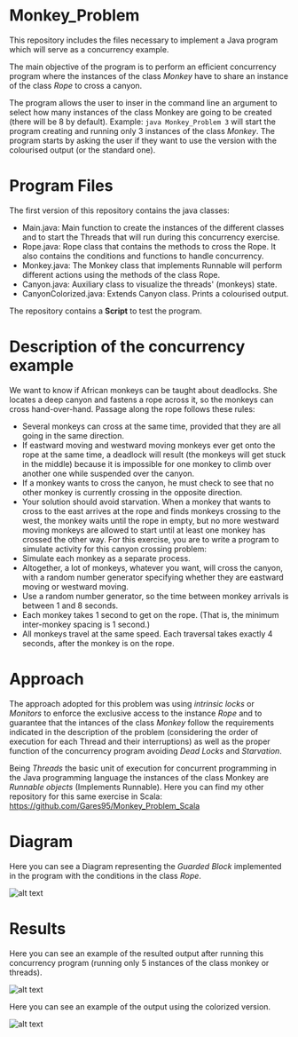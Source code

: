 # Monkey_Problem
This repository includes the files necessary to implement a Java program which will serve as a concurrency example.

The main objective of the program is to perform an efficient concurrency program where the instances of the class _Monkey_ have to share an instance of the class _Rope_ to cross a canyon.

The program allows the user to inser in the command line an argument to select how many instances of the class Monkey are going to be created (there will be 8 by default).
Example: `java Monkey_Problem 3` will start the program creating and running only 3 instances of the class _Monkey_.
The program starts by asking the user if they want to use the version with the colourised output (or the standard one).

# Program Files
The first version of this repository contains the java classes: 
- Main.java: Main function to create the instances of the different classes and to start the Threads that will run during this concurrency exercise. 
- Rope.java: Rope class that contains the methods to cross the Rope. It also contains the conditions and functions to handle concurrency.
- Monkey.java: The  Monkey class that implements Runnable will perform different actions using the methods of the class Rope.
- Canyon.java: Auxiliary class to visualize the threads' (monkeys) state.
- CanyonColorized.java: Extends Canyon class. Prints a colourised output.

The repository contains a **Script** to test the program.

# Description of the concurrency example
We want to know if African monkeys can be taught about deadlocks. She locates a deep canyon and
fastens a rope across it, so the monkeys can cross hand-over-hand.
Passage along the rope follows these rules:
- Several monkeys can cross at the same time, provided that they are all going in the same
direction.
- If eastward moving and westward moving monkeys ever get onto the rope at the same time, a
deadlock will result (the monkeys will get stuck in the middle) because it is impossible for one
monkey to climb over another one while suspended over the canyon.
- If a monkey wants to cross the canyon, he must check to see that no other monkey is currently
crossing in the opposite direction.
- Your solution should avoid starvation. When a monkey that wants to cross to the east arrives at
the rope and finds monkeys crossing to the west, the monkey waits until the rope in empty, but
no more westward moving monkeys are allowed to start until at least one monkey has crossed
the other way.
For this exercise, you are to write a program to simulate activity for this canyon crossing problem:
- Simulate each monkey as a separate process.
- Altogether, a lot of monkeys, whatever you want, will cross the canyon, with a random number
generator specifying whether they are eastward moving or westward moving.
- Use a random number generator, so the time between monkey arrivals is between 1 and 8
seconds.
- Each monkey takes 1 second to get on the rope. (That is, the minimum inter-monkey spacing is
1 second.)
- All monkeys travel at the same speed. Each traversal takes exactly 4 seconds, after the monkey
is on the rope.

# Approach
The approach adopted for this problem was using _intrinsic locks_ or _Monitors_ to enforce the exclusive access to the instance _Rope_ and to guarantee that the intances of the class _Monkey_ follow the requirements indicated in the description of the problem (considering the order of execution for each Thread and their interruptions) as well as the proper function of the concurrency program avoiding _Dead Locks_ and _Starvation_.

Being _Threads_ the basic unit of execution for concurrent programming in the Java programming language the instances of the class Monkey are _Runnable objects_ (Implements Runnable). Here you can find my other repository for this same exercise in Scala: https://github.com/Gares95/Monkey_Problem_Scala

# Diagram
Here you can see a Diagram representing the _Guarded Block_ implemented in the program with the conditions in the class _Rope_.

![alt text](https://raw.githubusercontent.com/Gares95/Monkey_Problem/master/Img/Diagram.png)

# Results
Here you can see an example of the resulted output after running this concurrency program (running only 5 instances of the class monkey or threads). 

![alt text](https://raw.githubusercontent.com/Gares95/Monkey_Problem/master/Img/Result.PNG)

Here you can see an example of the output using the colorized version. 

![alt text](https://raw.githubusercontent.com/Gares95/Monkey_Problem/master/Img/Result-Colorized.png)
